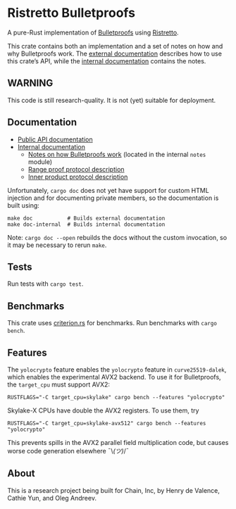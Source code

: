 # Ristretto Bulletproofs

A pure-Rust implementation of [Bulletproofs][bp_website] using [Ristretto][ristretto].

This crate contains both an implementation and a set of notes on how and why
Bulletproofs work.  The [external documentation][doc_external] describes how to use this
crate’s API, while the [internal documentation][doc_internal] contains the notes.

## WARNING

This code is still research-quality.  It is not (yet) suitable for deployment.

## Documentation

* [Public API documentation][doc_external]
* [Internal documentation][doc_internal]
  * [Notes on how Bulletproofs work][bp_notes] (located in the internal `notes` module)
  * [Range proof protocol description][rp_notes]
  * [Inner product protocol description][ipp_notes]


Unfortunately, `cargo doc` does not yet have support for custom HTML injection
and for documenting private members, so the documentation is built using:

```text
make doc           # Builds external documentation
make doc-internal  # Builds internal documentation
```

Note: `cargo doc --open` rebuilds the docs without the custom
invocation, so it may be necessary to rerun `make`.

## Tests

Run tests with `cargo test`.

## Benchmarks

This crate uses [criterion.rs][criterion] for benchmarks.  Run benchmarks with
`cargo bench`.

## Features

The `yolocrypto` feature enables the `yolocrypto` feature in
`curve25519-dalek`, which enables the experimental AVX2 backend.  To use it for
Bulletproofs, the `target_cpu` must support AVX2:

```text
RUSTFLAGS="-C target_cpu=skylake" cargo bench --features "yolocrypto"
```

Skylake-X CPUs have double the AVX2 registers. To use them, try

```text
RUSTFLAGS="-C target_cpu=skylake-avx512" cargo bench --features "yolocrypto"
```

This prevents spills in the AVX2 parallel field multiplication code, but causes
worse code generation elsewhere ¯\\_(ツ)_/¯

## About

This is a research project being built for Chain, Inc, by Henry de Valence,
Cathie Yun, and Oleg Andreev.

[bp_website]: https://crypto.stanford.edu/bulletproofs/
[ristretto]: https://doc.dalek.rs/curve25519_dalek/ristretto/index.html
[doc_external]: https://doc.dalek.rs/ristretto_bulletproofs/index.html
[doc_internal]: https://doc-internal.dalek.rs/ristretto_bulletproofs/index.html
[bp_notes]: https://doc-internal.dalek.rs/ristretto_bulletproofs/notes/index.html
[rp_notes]: https://doc-internal.dalek.rs/ristretto_bulletproofs/range_proof/index.html
[ipp_notes]: https://doc-internal.dalek.rs/ristretto_bulletproofs/inner_product_proof/index.html
[criterion]: https://github.com/japaric/criterion.rs
